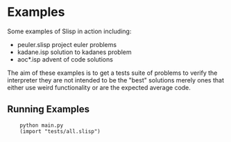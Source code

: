 # Examples

Some examples of Slisp in action including:
- peuler.slisp project euler problems
- kadane.isp solution to kadanes problem
- aoc*.isp advent of code solutions

The aim of these examples is to get a tests suite of problems
to verify the interpreter they are not intended to be the "best" solutions 
merely ones that either use weird functionality or are the expected average code.

## Running Examples

```
    python main.py
    (import "tests/all.slisp")
```
